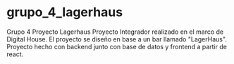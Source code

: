 # grupo_4_lagerhaus
Grupo 4 Proyecto Lagerhaus
Proyecto Integrador realizado en el marco de Digital House. El proyecto se diseño en base a un bar llamado "LagerHaus". Proyecto hecho con backend junto con base de datos y frontend a partir de react.
